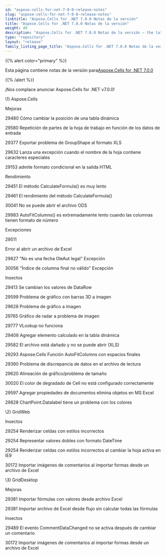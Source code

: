 ```yaml
---
id: "aspose-cells-for-net-7-0-0-release-notes"
slug: "aspose-cells-for-net-7-0-0-release-notes"
linktitle: "Aspose.Cells for .NET 7.0.0 Notas de la versión"
title: "Aspose.Cells for .NET 7.0.0 Notas de la versión"
weight: 40
description: "Aspose.Cells for .NET 7.0.0 Notas de la versión – the latest updates and fixes."
type: "repository"
layout: "release"
family_listing_page_title: "Aspose.Cells for .NET 7.0.0 Notas de la versión"
---
```

{{% alert color="primary" %}} 

 Esta página contiene notas de la versión para[Aspose.Cells for .NET 7.0.0](https://releases.aspose.com/cells/net/new-releases/aspose.cells-for-.net-7.0.0/)

{{% /alert %}} 

 ¡Nos complace anunciar Aspose.Cells for .NET v7.0.0!

\1) Aspose.Cells 

 Mejoras

 29480 Cómo cambiar la posición de una tabla dinámica

 29580 Repetición de partes de la hoja de trabajo en función de los datos de entrada

 29377 Exportar problema de GroupShape al formato XLS

 29632 Lanza una excepción cuando el nombre de la hoja contiene caracteres especiales

 29153 admite formato condicional en la salida HTML

 Rendimiento

 29451 El método CalculateFormula() es muy lento

 29461 El rendimiento del método CalculateFormula()

 30041 No se puede abrir el archivo ODS

 29983 AutoFitColumns() es extremadamente lento cuando las columnas tienen formato de número

 Excepciones



29511 

 Error al abrir un archivo de Excel

 29827 "No es una fecha OleAut legal" Excepción

 30056 "Índice de columna final no válido" Excepción

 Insectos

29413 Se cambian los valores de DataRow

 29599 Problema de gráfico con barras 3D a imagen

 29628 Problema de gráfico a imagen

 29765 Gráfico de radar a problema de imagen

 29777 VLookup no funciona

 29408 Agregar elemento calculado en la tabla dinámica

 29582 El archivo está dañado y no se puede abrir (XLS)

 29293 Aspose.Cells Función AutoFitColumns con espacios finales

 29390 Problema de discrepancia de datos en el archivo de lectura

 29620 Alineación de gráfico/problema de tamaño

 30020 El color de degradado de Cell no está configurado correctamente

 29597 Agregar propiedades de documentos elimina objetos en MS Excel

 29828 ChartPoint.Datalabel tiene un problema con los colores

 \2) GridWeb

 Insectos

 29254 Renderizar celdas con estilos incorrectos

 29254 Representar valores dobles con formato DateTime

 29254 Renderizar celdas con estilos incorrectos al cambiar la hoja activa en IE9

 30172 Importar imágenes de comentarios al importar formas desde un archivo de Excel

 \3) GridDesktop

 Mejoras

 29381 Importar fórmulas con valores desde archivo Excel

29381 Importar archivo de Excel desde flujo sin calcular todas las fórmulas

 Insectos

 29489 El evento CommentDataChanged no se activa después de cambiar un comentario

 30172 Importar imágenes de comentarios al importar formas desde un archivo de Excel
